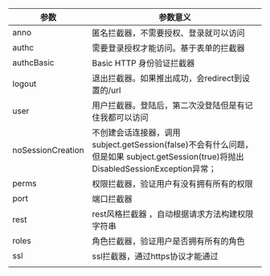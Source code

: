 | 参数              | 参数意义                                               |
| ----------------- | ------------------------------------------------------ |
| anno              | 匿名拦截器，不需要授权、登录就可以访问                             |
| authc             | 需要登录授权才能访问。基于表单的拦截器                                   |
| authcBasic        | Basic HTTP 身份验证拦截器                              |
| logout            | 退出拦截器。如果推出成功，会redirect到设置的/url       |
| user              | 用户拦截器。登陆后，第二次没登陆但是有记住我都可以访问 |
| noSessionCreation | 不创建会话连接器，调用 subject.getSession(false)不会有什么问题，但是如果 subject.getSession(true)将抛出 DisabledSessionException异常；                                       |
| perms             | 权限拦截器，验证用户有没有拥有所有的权限                                             |
| port              | 端口拦截器                                             |
| rest              | rest风格拦截器 ，自动根据请求方法构建权限字符串                                        |
| roles             | 角色拦截器，验证用户是否拥有所有的角色                                             |
| ssl               | ssl拦截器，通过https协议才能通过                       |
|                   |                                                        |
